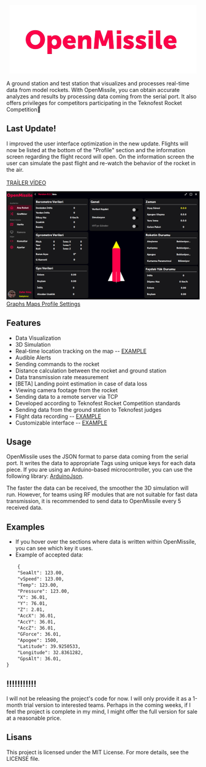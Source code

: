 <p align="center">
  <img src="https://github.com/ZaferKilic/OpenMissile/blob/main/Images/PngLogoText.png?raw=true" />
</p>

<span> A ground station and test station that visualizes and processes real-time data from model rockets. With OpenMissile, you can obtain accurate analyzes and results by processing data coming from the serial port. It also offers privileges for competitors participating in the Teknofest Rocket Competition🚀

## Last Update!
I improved the user interface optimization in the new update. Flights will now be listed at the bottom of the "Profile" section and the information screen regarding the flight record will open. On the information screen the user can simulate the past flight and re-watch the behavior of the rocket in the air.
<br>
<br> <a href="https://vimeo.com/999917068?share=copy">TRAİLER VİDEO</a></span>

![alt text](https://github.com/ZaferKilic/OpenMissile/blob/main/Images/ScreenShots/Main.png?raw=true)
<a href="https://github.com/ZaferKilic/OpenMissile/blob/main/Images/ScreenShots/Graphs.png"> Graphs </a>
<a href="https://github.com/ZaferKilic/OpenMissile/blob/main/Images/ScreenShots/Maps.png"> Maps </a>
<a href="https://github.com/ZaferKilic/OpenMissile/blob/main/Images/ScreenShots/Profile.png"> Profile </a>
<a href="https://github.com/ZaferKilic/OpenMissile/blob/main/Images/ScreenShots/Settings.png"> Settings </a>

## Features
- Data Visualization
- 3D Simulation
- Real-time location tracking on the map -- <a href="https://github.com/ZaferKilic/OpenMissile/blob/main/Images/ScreenShots/Maps.png">EXAMPLE</a>
- Audible Alerts
- Sending commands to the rocket
- Distance calculation between the rocket and ground station
- Data transmission rate measurement
- [BETA] Landing point estimation in case of data loss
- Viewing camera footage from the rocket
- Sending data to a remote server via TCP
- Developed according to Teknofest Rocket Competition standards
- Sending data from the ground station to Teknofest judges
- Flight data recording -- <a href="https://github.com/ZaferKilic/OpenMissile/blob/main/Images/ScreenShots/Profile.png">EXAMPLE</a>
- Customizable interface -- <a href="https://github.com/ZaferKilic/OpenMissile/blob/main/Images/ScreenShots/Settings.png">EXAMPLE</a>

## Usage
OpenMissile uses the JSON format to parse data coming from the serial port. It writes the data to appropriate Tags using unique keys for each data piece.
If you are using an Arduino-based microcontroller, you can use the following library: <a href="https://github.com/bblanchon/ArduinoJson">ArduinoJson</a>. 

The faster the data can be received, the smoother the 3D simulation will run. However, for teams using RF modules that are not suitable for fast data transmission, it is recommended to send data to OpenMissile every 5 received data.

## Examples
- If you hover over the sections where data is written within OpenMissile, you can see which key it uses.
- Example of accepted data:

```
    {
    "SeaAlt": 123.00,
    "vSpeed": 123.00,
    "Temp": 123.00,
    "Pressure": 123.00,
    "X": 36.01,
    "Y": 76.01,
    "Z": 2.01,
    "AccX": 36.01,
    "AccY": 36.01,
    "AccZ": 36.01,
    "GForce": 36.01,
    "Apogee": 1500,
    "Latitude": 39.9250533,
    "Longitude": 32.8361282,
    "GpsAlt": 36.01,
}
```

## !!!!!!!!!!!
I will not be releasing the project's code for now. I will only provide it as a 1-month trial version to interested teams. Perhaps in the coming weeks, if I feel the project is complete in my mind, I might offer the full version for sale at a reasonable price.


## Lisans
This project is licensed under the MIT License. For more details, see the LICENSE file.
